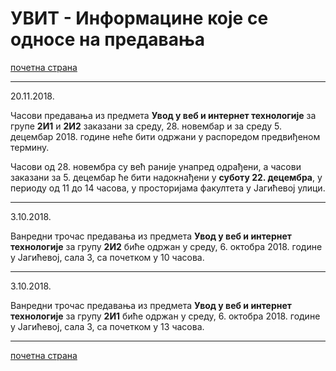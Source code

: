 # УВИТ - Информацине које се односе на предавања

[почетна страна](../../README.md)

---

20.11.2018.

Часови предавања из предмета **Увод у веб и интернет технологије** за групе **2И1** и **2И2** заказани за среду, 28. новембар и за среду 5. децембар 2018. године неће бити одржани у распоредом предвиђеном термину. 

Часови од 28. новембра су већ раније унапред одрађени, а часови заказани за 5. децембар ће бити надокнађени у **суботу 22. децембра**, у периоду од 11 до 14 часова, у просторијама факултета у Јагићевој улици.

---

3.10.2018.

Ванредни трочас предавања из предмета **Увод у веб и интернет технологије** за групу **2И2** биће одржан у среду, 6. октобра  2018. године у Јагићевој, сала 3, са почетком у 10 часова.

---

3.10.2018.

Ванредни трочас предавања из предмета **Увод у веб и интернет технологије** за групу **2И1** биће одржан у среду, 6. октобра  2018. године у Јагићевој, сала 3, са почетком у 13 часова.

---

[почетна страна](../../README.md)  
